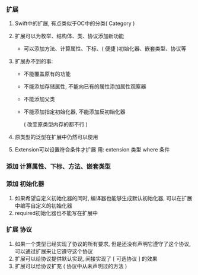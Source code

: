 ### 扩展

1. Swift中的扩展, 有点类似于OC中的分类( Category )

2. 扩展可以为枚举、结构体、类、协议添加新功能

   - 可以添加方法、计算属性、下标、( 便捷 )初始化器、嵌套类型、协议等

3. 扩展办不到的事:

   - 不能覆盖原有的功能

   - 不能添加存储属性, 不能向已有的属性添加属性观察器

   - 不能添加父类

   - 不能添加指定初始化器, 不能添加反初始化器

     ( 改变原类型内存的都不行 )

4. 原类型的泛型在扩展中仍然可以使用

5. Extension可以设置符合条件才扩展 用: extension 类型 where 条件

### 添加 计算属性、下标、方法、嵌套类型

### 添加 初始化器

1. 如果希望自定义初始化器的同时, 编译器也能够生成默认初始化器, 可以在扩展中编写自定义的初始化器
2. required初始化器也不能写在扩展中

### 扩展 协议

1. 如果一个类型已经实现了协议的所有要求, 但是还没有声明它遵守了这个协议, 可以通过扩展来让它遵守这个协议
2. 扩展可以给协议提供默认实现, 间接实现了 [ 可选协议 ] 的效果
3. 扩展可以给协议扩充 ( 协议中从未声明过的方法 )